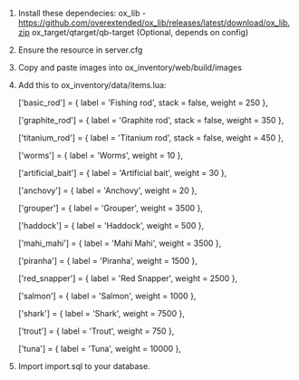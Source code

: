 1. Install these dependecies:
    ox_lib - https://github.com/overextended/ox_lib/releases/latest/download/ox_lib.zip
    ox_target/qtarget/qb-target (Optional, depends on config)

2. Ensure the resource in server.cfg

3. Copy and paste images into ox_inventory/web/build/images

4. Add this to ox_inventory/data/items.lua:

	['basic_rod'] = {
		label = 'Fishing rod',
		stack = false,
		weight = 250
	},

	['graphite_rod'] = {
		label = 'Graphite rod',
		stack = false,
		weight = 350
	},

	['titanium_rod'] = {
		label = 'Titanium rod',
		stack = false,
		weight = 450
	},

	['worms'] = {
		label = 'Worms',
		weight = 10
	},

	['artificial_bait'] = {
		label = 'Artificial bait',
		weight = 30
	},

	['anchovy'] = {
		label = 'Anchovy',
		weight = 20
	},

	['grouper'] = {
		label = 'Grouper',
		weight = 3500
	},

	['haddock'] = {
		label = 'Haddock',
		weight = 500
	},

	['mahi_mahi'] = {
		label = 'Mahi Mahi',
		weight = 3500
	},

	['piranha'] = {
		label = 'Piranha',
		weight = 1500
	},

	['red_snapper'] = {
		label = 'Red Snapper',
		weight = 2500
	},

	['salmon'] = {
		label = 'Salmon',
		weight = 1000
	},

	['shark'] = {
		label = 'Shark',
		weight = 7500
	},

	['trout'] = {
		label = 'Trout',
		weight = 750
	},

	['tuna'] = {
		label = 'Tuna',
		weight = 10000
	},

5. Import import.sql to your database.